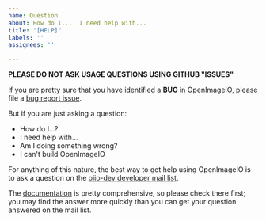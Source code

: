 ```yaml
---
name: Question
about: How do I...  I need help with...
title: "[HELP]"
labels: ''
assignees: ''

---
```


**PLEASE DO NOT ASK USAGE QUESTIONS USING GITHUB "ISSUES"**

If you are pretty sure that you have identified a **BUG** in OpenImageIO,
please file a [bug report issue](https://github.com/AcademySoftwareFoundation/OpenImageIO/issues/new?template=bug_report.md).

But if you are just asking a question:
* How do I...?
* I need help with...
* Am I doing something wrong?
* I can't build OpenImageIO

For anything of this nature, the best way to get help using OpenImageIO is
to ask a question on the [oiio-dev developer mail list](https://lists.aswf.io/g/oiio-dev).

The [documentation](https://docs.openimageio.org)
is pretty comprehensive, so please check there first; you may find the answer
more quickly than you can get your question answered on the mail list.

